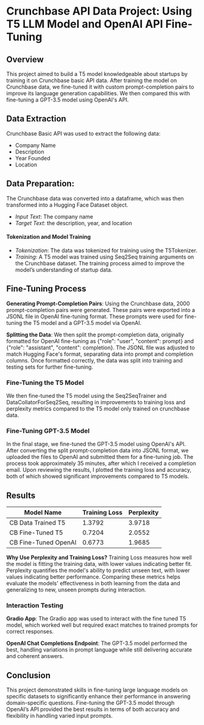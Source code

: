 # Crunchbase API Data Project: Using T5 LLM Model and OpenAI API Fine-Tuning
## Overview
This project aimed to build a T5 model knowledgeable about startups by training it on Crunchbase basic API data. After training the model on Crunchbase data, we fine-tuned it with custom prompt-completion pairs to improve its language generation capabilities. We then compared this with fine-tuning a GPT-3.5 model using OpenAI's API.

## Data Extraction
Crunchbase Basic API was used to extract the following data:
- Company Name
- Description
- Year Founded
- Location

## Data Preparation:
The Crunchbase data was converted into a dataframe, which was then transformed into a Hugging Face Dataset object. 
- *Input Text*: The company name 
- *Target Text*: the description, year, and location
#### Tokenization and Model Training
- *Tokenization*: The data was tokenized for training using the T5Tokenizer.
- *Training*: A T5 model was trained using Seq2Seq training arguments on the Crunchbase dataset. The training process aimed to improve the model’s understanding of startup data.

## Fine-Tuning Process
**Generating Prompt-Completion Pairs**: 
Using the Crunchbase data, 2000 prompt-completion pairs were generated. These pairs were exported into a JSONL file in OpenAI fine-tuning format. These prompts were used for fine-tuning the T5 model and a GPT-3.5 model via OpenAI.

**Splitting the Data**: We then split the prompt-completion data, originally formatted for OpenAI fine-tuning as {"role": "user", "content": prompt} and {"role": "assistant", "content": completion}. The JSONL file was adjusted to match Hugging Face's format, separating data into prompt and completion columns. Once formatted correctly, the data was split into training and testing sets for further fine-tuning.

### Fine-Tuning the T5 Model
We then fine-tuned the T5 model using the Seq2SeqTrainer and DataCollatorForSeq2Seq, resulting in improvements to training loss and perplexity metrics compared to the T5 model only trained on crunchbase data.

### Fine-Tuning GPT-3.5 Model
In the final stage, we fine-tuned the GPT-3.5 model using OpenAI's API. After converting the split prompt-completion data into JSONL format, we uploaded the files to OpenAI and submitted them for a fine-tuning job. The process took approximately 35 minutes, after which I received a completion email. Upon reviewing the results, I plotted the training loss and accuracy, both of which showed significant improvements compared to T5 models.

## Results
| Model Name              | Training Loss | Perplexity |
|-------------------------|---------------|------------|
| CB Data Trained T5       | 1.3792        | 3.9718     |
| CB Fine-Tuned T5         | 0.7204        | 2.0552     |
| CB Fine-Tuned OpenAI     | 0.6773        | 1.9685     |

**Why Use Perplexity and Training Loss?**
Training Loss measures how well the model is fitting the training data, with lower values indicating better fit. Perplexity quantifies the model's ability to predict unseen text, with lower values indicating better performance. Comparing these metrics helps evaluate the models' effectiveness in both learning from the data and generalizing to new, unseen prompts during interaction.

### Interaction Testing
**Gradio App**: The Gradio app was used to interact with the fine tuned T5 model, which worked well but required exact matches to trained prompts for correct responses. 

**OpenAI Chat Completions Endpoint**: The GPT-3.5 model performed the best, handling variations in prompt language while still delivering accurate and coherent answers.

## Conclusion
This project demonstrated skills in fine-tuning large language models on specific datasets to significantly enhance their performance in answering domain-specific questions. Fine-tuning the GPT-3.5 model through OpenAI’s API provided the best results in terms of both accuracy and flexibility in handling varied input prompts.






